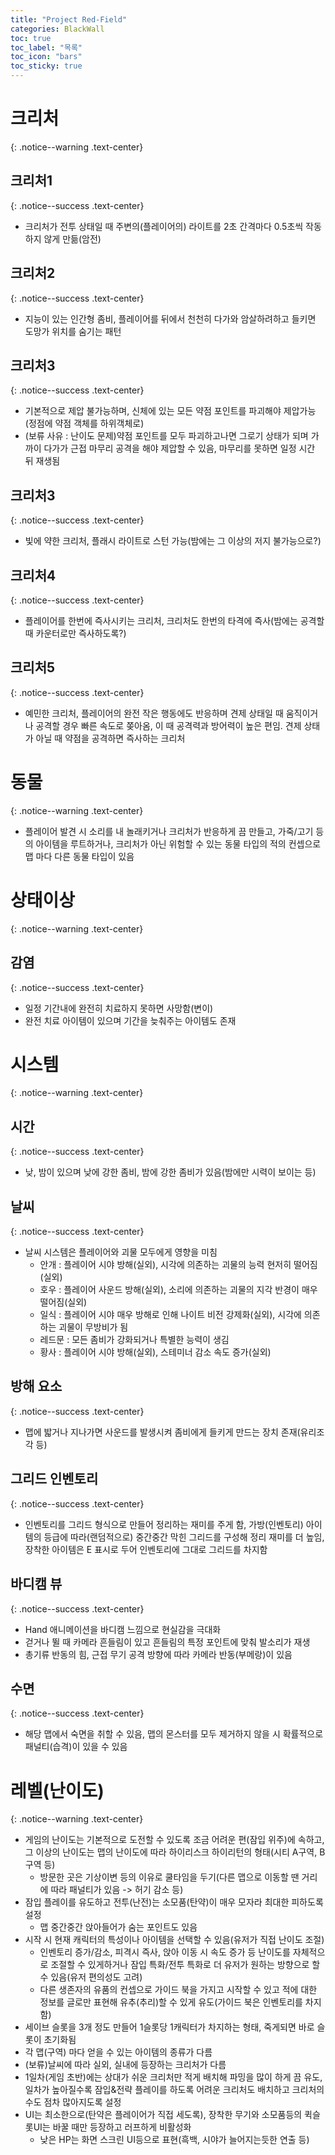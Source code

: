 ```yaml
---
title: "Project Red-Field"
categories: BlackWall
toc: true
toc_label: "목록"
toc_icon: "bars"
toc_sticky: true
---
```


# 크리처
{: .notice--warning .text-center}

## 크리처1
{: .notice--success .text-center}

- 크리처가 전투 상태일 때 주변의(플레이어의) 라이트를 2초 간격마다 0.5초씩 작동하지 않게 만듦(암전)

## 크리처2
{: .notice--success .text-center}

- 지능이 있는 인간형 좀비, 플레이어를 뒤에서 천천히 다가와 암살하려하고 들키면 도망가 위치를 숨기는 패턴

## 크리처3
{: .notice--success .text-center}

- 기본적으로 제압 불가능하며, 신체에 있는 모든 약점 포인트를 파괴해야 제압가능(정점에 약점 객체를 하위객체로)
- (보류 사유 : 난이도 문제)약점 포인트를 모두 파괴하고나면 그로기 상태가 되며 가까이 다가가 근접 마무리 공격을 해야 제압할 수 있음, 마무리를 못하면 일정 시간 뒤 재생됨

## 크리처3
{: .notice--success .text-center}

- 빛에 약한 크리처, 플래시 라이트로 스턴 가능(밤에는 그 이상의 저지 불가능으로?)

## 크리처4
{: .notice--success .text-center}

- 플레이어를 한번에 즉사시키는 크리처, 크리처도 한번의 타격에 즉사(밤에는 공격할 때 카운터로만 즉사하도록?)

## 크리처5
{: .notice--success .text-center}

- 예민한 크리처, 플레이어의 완전 작은 행동에도 반응하며 견제 상태일 때 움직이거나 공격할 경우 빠른 속도로 쫒아옴, 이 때 공격력과 방어력이 높은 편임. 견제 상태가 아닐 때 약점을 공격하면 즉사하는 크리처

# 동물
{: .notice--warning .text-center}

- 플레이어 발견 시 소리를 내 놀래키거나 크리처가 반응하게 끔 만들고, 가죽/고기 등의 아이템을 루트하거나, 크리처가 아닌 위험할 수 있는 동물 타입의 적의 컨셉으로 맵 마다 다른 동물 타입이 있음

# 상태이상
{: .notice--warning .text-center}

## 감염
{: .notice--success .text-center}

- 일정 기간내에 완전히 치료하지 못하면 사망함(변이)
- 완전 치료 아이템이 있으며 기간을 늦춰주는 아이템도 존재

# 시스템
{: .notice--warning .text-center}

## 시간
{: .notice--success .text-center}

- 낮, 밤이 있으며 낮에 강한 좀비, 밤에 강한 좀비가 있음(밤에만 시력이 보이는 등)

## 날씨
{: .notice--success .text-center}

- 날씨 시스템은 플레이어와 괴물 모두에게 영향을 미침
  + 안개 : 플레이어 시야 방해(실외), 시각에 의존하는 괴물의 능력 현저히 떨어짐(실외)
  + 호우 : 플레이어 사운드 방해(실외), 소리에 의존하는 괴물의 지각 반경이 매우 떨어짐(실외)
  + 일식 : 플레이어 시야 매우 방해로 인해 나이트 비전 강제화(실외), 시각에 의존하는 괴물이 무방비가 됨
  + 레드문 : 모든 좀비가 강화되거나 특별한 능력이 생김
  + 황사 : 플레이어 시야 방해(실외), 스테미너 감소 속도 증가(실외)

## 방해 요소
{: .notice--success .text-center}

- 맵에 밟거나 지나가면 사운드를 발생시켜 좀비에게 들키게 만드는 장치 존재(유리조각 등)

## 그리드 인벤토리
{: .notice--success .text-center}

- 인벤토리를 그리드 형식으로 만들어 정리하는 재미를 주게 함, 가방(인벤토리) 아이템의 등급에 따라(랜덤적으로) 중간중간 막힌 그리드를 구성해 정리 재미를 더 높임, 장착한 아이템은 E 표시로 두어 인벤토리에 그대로 그리드를 차지함

## 바디캠 뷰
{: .notice--success .text-center}

- Hand 애니메이션을 바디캠 느낌으로 현실감을 극대화
- 걷거나 뛸 때 카메라 흔들림이 있고 흔들림의 특정 포인트에 맞춰 발소리가 재생
- 총기류 반동의 힘, 근접 무기 공격 방향에 따라 카메라 반동(부메랑)이 있음

## 수면
{: .notice--success .text-center}

- 해당 맵에서 숙면을 취할 수 있음, 맵의 몬스터를 모두 제거하지 않을 시 확률적으로 패널티(습격)이 있을 수 있음

# 레벨(난이도)
{: .notice--warning .text-center}

- 게임의 난이도는 기본적으로 도전할 수 있도록 조금 어려운 편(잠입 위주)에 속하고, 그 이상의 난이도는 맵의 난이도에 따라 하이리스크 하이리턴의 형태(시티 A구역, B구역 등)
  + 방문한 곳은 기상이변 등의 이유로 쿨타임을 두기(다른 맵으로 이동할 땐 거리에 따라 패널티가 있음 -> 허기 감소 등)
- 잠입 플레이를 유도하고 전투(난전)는 소모품(탄약)이 매우 모자라 최대한 피하도록 설정
  + 맵 중간중간 앉아들어가 숨는 포인트도 있음
- 시작 시 현재 캐릭터의 특성이나 아이템을 선택할 수 있음(유저가 직접 난이도 조절)
  + 인벤토리 증가/감소, 피격시 즉사, 앉아 이동 시 속도 증가 등 난이도를 자체적으로 조절할 수 있게하거나 잠입 특화/전투 특화로 더 유저가 원하는 방향으로 할 수 있음(유저 편의성도 고려)
  + 다른 생존자의 유품의 컨셉으로 가이드 북을 가지고 시작할 수 있고 적에 대한 정보를 글로만 표현해 유추(추리)할 수 있게 유도(가이드 북은 인벤토리를 차지함)
- 세이브 슬롯을 3개 정도 만들어 1슬롯당 1캐릭터가 차지하는 형태, 죽게되면 바로 슬롯이 초기화됨
- 각 맵(구역) 마다 얻을 수 있는 아이템의 종류가 다름
- (보류)날씨에 따라 실외, 실내에 등장하는 크리처가 다름
- 1일차(게임 초반)에는 상대가 쉬운 크리처만 적게 배치해 파밍을 많이 하게 끔 유도, 일차가 높아질수록 잠입&전략 플레이를 하도록 어려운 크리처도 배치하고 크리처의 수도 점차 많아지도록 설정
- UI는 최소한으로(탄약은 플레이어가 직접 세도록), 장착한 무기와 소모품등의 퀵슬롯UI는 바꿀 때만 등장하고 러프하게 비활성화
  + 낮은 HP는 화면 스크린 UI등으로 표현(흑백, 시야가 늘어지는듯한 연출 등)